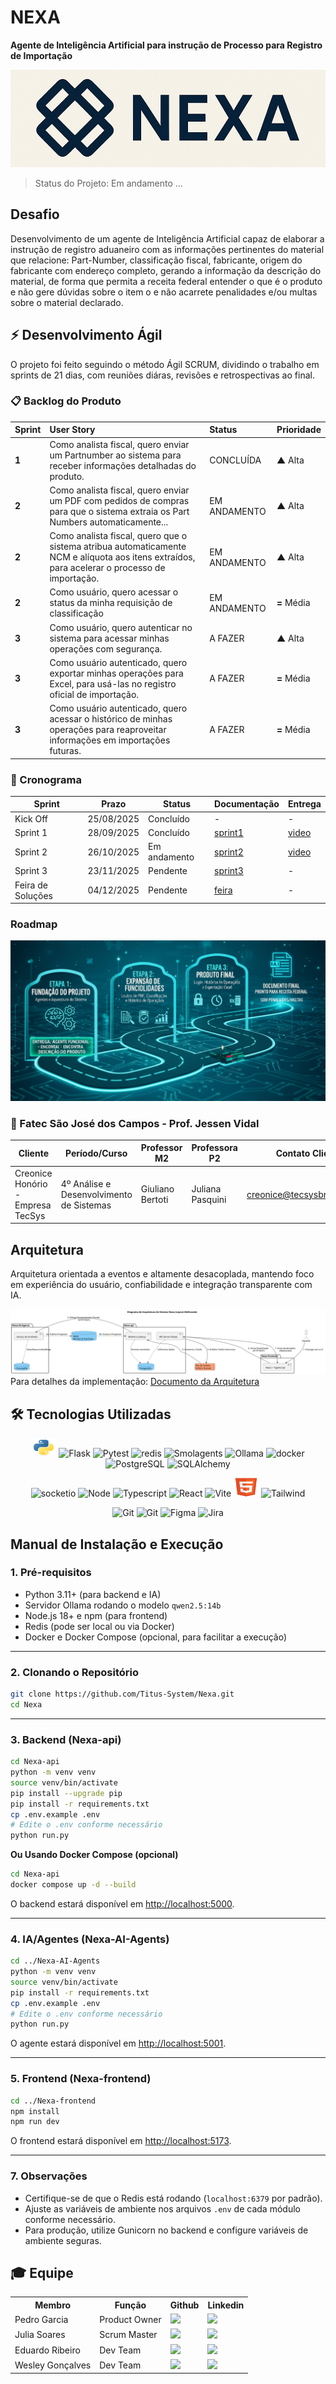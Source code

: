 # NEXA

**Agente de Inteligência Artificial para instrução de Processo para Registro de Importação**

![logo](docs/logo.png)

> Status do Projeto: Em andamento ...

## Desafio

Desenvolvimento de um agente de Inteligência Artificial capaz de elaborar a instrução de registro aduaneiro com as informações pertinentes do material que relacione: Part-Number, classificação fiscal, fabricante, origem do fabricante com endereço completo, gerando a informação da descrição do material, de forma que permita a receita federal entender o que é o produto e não gere dúvidas sobre o item o e não acarrete penalidades e/ou multas sobre o material declarado.

## ⚡ Desenvolvimento Ágil

O projeto foi feito seguindo o método Ágil SCRUM, dividindo o trabalho em sprints de 21 dias, com reuniões diáras, revisões e retrospectivas ao final.

### 📋 Backlog do Produto

| Sprint | User Story | Status | Prioridade |
| :---  | :--- | :--- | :--- |
| **1** | Como analista fiscal, quero enviar um Partnumber ao sistema para receber informações detalhadas do produto. | CONCLUÍDA | ▲ Alta |
| **2** | Como analista fiscal, quero enviar um PDF com pedidos de compras para que o sistema extraia os Part Numbers automaticamente... | EM ANDAMENTO | ▲ Alta |
| **2** | Como analista fiscal, quero que o sistema atribua automaticamente NCM e alíquota aos itens extraídos, para acelerar o processo de importação. | EM ANDAMENTO | ▲ Alta |
| **2** | Como usuário, quero acessar o status da minha requisição de classificação | EM ANDAMENTO | **=** Média |
| **3** | Como usuário, quero autenticar no sistema para acessar minhas operações com segurança. | A FAZER | ▲ Alta |
| **3** | Como usuário autenticado, quero exportar minhas operações para Excel, para usá-las no registro oficial de importação. | A FAZER | **=** Média |
| **3** | Como usuário autenticado, quero acessar o histórico de minhas operações para reaproveitar informações em importações futuras. | A FAZER | **=** Média |

### 📅 Cronograma

| Sprint            | Prazo      | Status       | Documentação           | Entrega |
| ----------------- | ---------- | ------------ | ---------------------- | ------- |
| Kick Off          | 25/08/2025 | Concluído    | -                      | -       |
| Sprint 1          | 28/09/2025 | Concluído    | [sprint1](sprint_1.md) | [video](https://youtu.be/jFSbepQdjow)       |
| Sprint 2          | 26/10/2025 | Em andamento | [sprint2](sprint_2.md) | [video](https://youtu.be/jFSbepQdjow)       |
| Sprint 3          | 23/11/2025 | Pendente     | [sprint3](sprint_3.md) | -       |
| Feira de Soluções | 04/12/2025 | Pendente     | [feira](feira_sol.md)  | -       |

### Roadmap

![roadmap](docs/roadmap.png)

### 👥 Fatec São José dos Campos - Prof. Jessen Vidal

| Cliente          | Período/Curso                                  | Professor M2      | Professora P2     | Contato Cliente                    |
| ---------------- | ---------------------------------------------- | ----------------- | ---------------- | ---------------------------------- |
| Creonice Honório - Empresa TecSys | 4º Análise e Desenvolvimento de Sistemas | Giuliano Bertoti  | Juliana Pasquini | <creonice@tecsysbrasil.com.br> |

## Arquitetura

Arquitetura orientada a eventos e altamente desacoplada, mantendo foco em experiência do usuário, confiabilidade e integração transparente com IA.  

![arquitetura](docs/arquitetura_sprint_2.svg)
Para detalhes da implementação: [Documento da Arquitetura](architecture.md)

## 🛠️ Tecnologias Utilizadas

<p align="center">
  <img alt="Python" height="30" width="40" src="https://raw.githubusercontent.com/devicons/devicon/master/icons/python/python-original.svg">
  <img alt="Flask" height="30" width="40" src="https://cdn.jsdelivr.net/gh/devicons/devicon@latest/icons/flask/flask-original.svg">
  <img alt="Pytest" height="30" width="40" src="https://cdn.jsdelivr.net/gh/devicons/devicon@latest/icons/pytest/pytest-original.svg" />
  <img alt="redis" height="30" width="40" src="https://cdn.jsdelivr.net/gh/devicons/devicon@latest/icons/redis/redis-original.svg" />
  <img alt="Smolagents" height="30" width="30" src="https://cdn-avatars.huggingface.co/v1/production/uploads/63d10d4e8eaa4831005e92b5/a3R8vs2eGE578q4LEpaHB.png">
  <img alt="Ollama" height="30" width="30" src="https://ollama.com/public/ollama.png">
  <img alt="docker" height="30" width="40" src="https://cdn.jsdelivr.net/gh/devicons/devicon@latest/icons/docker/docker-original.svg" />
  <img alt="PostgreSQL" height="30" width="40" src="https://cdn.jsdelivr.net/gh/devicons/devicon@latest/icons/postgresql/postgresql-original.svg">
  <img alt="SQLAlchemy" height="30" width="40" src="https://cdn.jsdelivr.net/gh/devicons/devicon@latest/icons/sqlalchemy/sqlalchemy-original.svg" />

</p>

<p align="center">
  <img alt="socketio" height="30" width="40" src="https://cdn.jsdelivr.net/gh/devicons/devicon@latest/icons/socketio/socketio-original.svg" />
  <img alt="Node" height="30" width="40" src="https://cdn.jsdelivr.net/gh/devicons/devicon@latest/icons/nodejs/nodejs-original.svg">
  <img alt="Typescript" height="30" width="40" src="https://cdn.jsdelivr.net/gh/devicons/devicon@latest/icons/typescript/typescript-original.svg" />
  <img alt="React" height="30" width="40" src="https://cdn.jsdelivr.net/gh/devicons/devicon@latest/icons/react/react-original-wordmark.svg" />
  <img alt="Vite" height="30" width="40" src="https://cdn.jsdelivr.net/gh/devicons/devicon@latest/icons/vitejs/vitejs-original.svg" />
  <img alt="HTML" height="30" width="40" src="https://raw.githubusercontent.com/devicons/devicon/master/icons/html5/html5-original.svg">
  <img alt="Tailwind" height="30" width="40"src="https://cdn.jsdelivr.net/gh/devicons/devicon@latest/icons/tailwindcss/tailwindcss-original.svg">
</p>

<p align="center">
  <img alt="Git" height="30" width="40" src="https://cdn.jsdelivr.net/gh/devicons/devicon@latest/icons/git/git-original.svg">
  <img alt="Git" height="30" width="40" src="https://cdn.jsdelivr.net/gh/devicons/devicon@latest/icons/github/github-original.svg">
  <img alt="Figma" height="30" width="40" src="https://cdn.jsdelivr.net/gh/devicons/devicon/icons/figma/figma-original.svg">
  <img alt="Jira" height="30" width="40" src="https://cdn.jsdelivr.net/gh/devicons/devicon@latest/icons/jira/jira-original.svg">
</p>

## Manual de Instalação e Execução

### 1. Pré-requisitos

- Python 3.11+ (para backend e IA)
- Servidor Ollama rodando o modelo `qwen2.5:14b`
- Node.js 18+ e npm (para frontend)
- Redis (pode ser local ou via Docker)
- Docker e Docker Compose (opcional, para facilitar a execução)

---

### 2. Clonando o Repositório

```bash
git clone https://github.com/Titus-System/Nexa.git
cd Nexa
```

---

### 3. Backend (Nexa-api)

```bash
cd Nexa-api
python -m venv venv
source venv/bin/activate
pip install --upgrade pip
pip install -r requirements.txt
cp .env.example .env
# Edite o .env conforme necessário
python run.py
```

**Ou Usando Docker Compose (opcional)**

```bash
cd Nexa-api
docker compose up -d --build
```

O backend estará disponível em [http://localhost:5000](http://localhost:5000).

---

### 4. IA/Agentes (Nexa-AI-Agents)

```bash
cd ../Nexa-AI-Agents
python -m venv venv
source venv/bin/activate
pip install -r requirements.txt
cp .env.example .env
# Edite o .env conforme necessário
python run.py
```

O agente estará disponível em [http://localhost:5001](http://localhost:5000).

---

### 5. Frontend (Nexa-frontend)

```bash
cd ../Nexa-frontend
npm install
npm run dev
```

O frontend estará disponível em [http://localhost:5173](http://localhost:5173).

---

### 7. Observações

- Certifique-se de que o Redis está rodando (`localhost:6379` por padrão).
- Ajuste as variáveis de ambiente nos arquivos `.env` de cada módulo conforme necessário.
- Para produção, utilize Gunicorn no backend e configure variáveis de ambiente seguras.

## 🎓 Equipe <a id="equipe"></a>

<div>
  <table>
    <tr>
      <th>Membro</th>
      <th>Função</th>
      <th>Github</th>
      <th>Linkedin</th>
    </tr>
    <tr>
      <td>Pedro Garcia</td>
      <td>Product Owner</td>
      <td>
        <a href="https://github.com/pedro-fs-garcia">
          <img src="https://img.shields.io/badge/GitHub-100000?style=for-the-badge&logo=github&logoColor=white">
        </a>
      </td>
      <td>
        <a href="https://www.linkedin.com/in/pedro-fs-garcia">
            <img src="https://img.shields.io/badge/LinkedIn-0077B5?style=for-the-badge&logo=linkedin&logoColor=white">
        </a>
      </td>
    </tr>
    <tr>
      <td>Julia Soares</td>
      <td>Scrum Master</td>
      <td>
        <a href="https://github.com/juliasoares17">
          <img src="https://img.shields.io/badge/GitHub-100000?style=for-the-badge&logo=github&logoColor=white">
        </a>
      </td>
      <td>
        <a href="www.linkedin.com/in/julia-soares-pereira-9ab79830b">
            <img src="https://img.shields.io/badge/LinkedIn-0077B5?style=for-the-badge&logo=linkedin&logoColor=white">
        </a>
      </td>
    </tr>
    <tr>
      <td>Eduardo Ribeiro</td>
      <td>Dev Team</td>
      <td>
        <a href="https://github.com/eduardo-Rib">
          <img src="https://img.shields.io/badge/GitHub-100000?style=for-the-badge&logo=github&logoColor=white">
        </a>
      </td>
      <td>
        <a href="https://www.linkedin.com/in/eduardo-ribeiro-4b78002b2">
            <img src="https://img.shields.io/badge/LinkedIn-0077B5?style=for-the-badge&logo=linkedin&logoColor=white">
        </a>
      </td>
    </tr>
    <tr>
      <td>Wesley Gonçalves</td>
      <td>Dev Team</td>
      <td>
        <a href="https://github.com/WesleyGoncalves">
          <img src="https://img.shields.io/badge/GitHub-100000?style=for-the-badge&logo=github&logoColor=white">
        </a>
      </td>
      <td>
        <a href="https://www.linkedin.com/in/wesley-d-goncalves/">
            <img src="https://img.shields.io/badge/LinkedIn-0077B5?style=for-the-badge&logo=linkedin&logoColor=white">
        </a>
      </td>
    </tr>
  </table>
</div>

